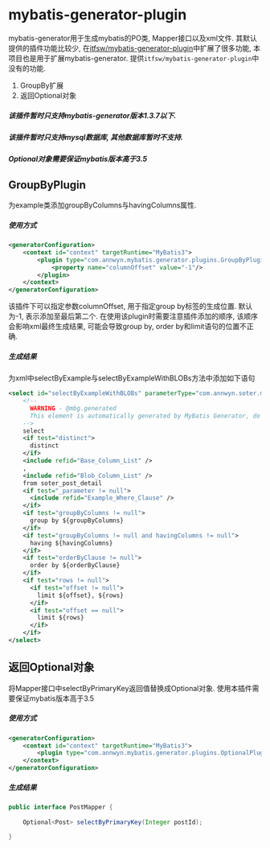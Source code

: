 # mybatis-generator-plugin
mybatis-generator用于生成mybatis的PO类, Mapper接口以及xml文件.
其默认提供的插件功能比较少, 在[itfsw/mybatis-generator-plugin](https://github.com/itfsw/mybatis-generator-plugin)中扩展了很多功能, 本项目也是用于扩展mybatis-generator. 提供`itfsw/mybatis-generator-plugin`中没有的功能.

1. GroupBy扩展
2. 返回Optional对象
 
##### 该插件暂时只支持mybatis-generator版本1.3.7以下.
##### 该插件暂时只支持mysql数据库, 其他数据库暂时不支持.
##### Optional对象需要保证mybatis版本高于3.5

## GroupByPlugin
为example类添加groupByColumns与havingColumns属性. 

##### 使用方式
```xml
<generatorConfiguration>
    <context id="context" targetRuntime="MyBatis3">
        <plugin type="com.annwyn.mybatis.generator.plugins.GroupByPlugin" >
            <property name="columnOffset" value="-1"/>
        </plugin>
    </context>
</generatorConfiguration>
```
该插件下可以指定参数columnOffset, 用于指定group by标签的生成位置. 默认为-1, 表示添加至最后第二个.
在使用该plugin时需要注意插件添加的顺序, 该顺序会影响xml最终生成结果, 可能会导致group by, order by和limit语句的位置不正确.

##### 生成结果
为xml中selectByExample与selectByExampleWithBLOBs方法中添加如下语句
```xml
<select id="selectByExampleWithBLOBs" parameterType="com.annwyn.soter.mybatis.generator.example.PostDetailExample" resultMap="ResultMapWithBLOBs">
    <!--
      WARNING - @mbg.generated
      This element is automatically generated by MyBatis Generator, do not modify.
    -->
    select
    <if test="distinct">
      distinct
    </if>
    <include refid="Base_Column_List" />
    ,
    <include refid="Blob_Column_List" />
    from soter_post_detail
    <if test="_parameter != null">
      <include refid="Example_Where_Clause" />
    </if>
    <if test="groupByColumns != null">
      group by ${groupByColumns}
    </if>
    <if test="groupByColumns != null and havingColumns != null">
      having ${havingColumns}
    </if>
    <if test="orderByClause != null">
      order by ${orderByClause}
    </if>
    <if test="rows != null">
      <if test="offset != null">
        limit ${offset}, ${rows}
      </if>
      <if test="offset == null">
        limit ${rows}
      </if>
    </if>
</select>
```

## 返回Optional对象
将Mapper接口中selectByPrimaryKey返回值替换成Optional对象. 使用本插件需要保证mybatis版本高于3.5

##### 使用方式
```xml
<generatorConfiguration>
    <context id="context" targetRuntime="MyBatis3">
        <plugin type="com.annwyn.mybatis.generator.plugins.OptionalPlugin" />
    </context>
</generatorConfiguration>
```

##### 生成结果
```java
public interface PostMapper {
    
    Optional<Post> selectByPrimaryKey(Integer postId);

}
```
